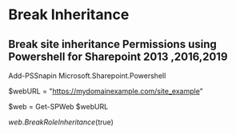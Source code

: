# Break Inheritance

## Break site inheritance Permissions using Powershell for Sharepoint 2013 ,2016,2019




Add-PSSnapin Microsoft.Sharepoint.Powershell

$webURL = "https://mydomainexample.com/site_example"

$web = Get-SPWeb $webURL

$web.BreakRoleInheritance($true)
